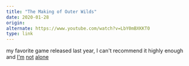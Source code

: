 ```yaml
---
title: "The Making of Outer Wilds"
date: 2020-01-28
origin: 
alternate: https://www.youtube.com/watch?v=LbY0mBXKKT0
type: link
---
```


my favorite game released last year, I can't recommend it highly enough and <a href="https://www.polygon.com/2019/12/13/21011871/outer-wilds-goty-best-games-of-the-year">I'm</a> <a href="https://www.eurogamer.net/articles/2019-12-31-outer-wilds-goty-2019">not</a> <a href="https://kotaku.com/outer-wilds-is-one-of-the-best-games-ive-ever-played-1835801654">alone</a>